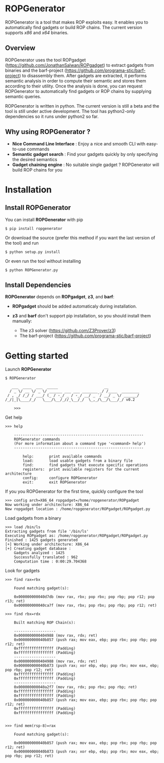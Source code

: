 ROPGenerator
============

ROPGenerator is a tool that makes ROP exploits easy. It enables you to automatically find gadgets or build ROP chains.
The current version supports *x86* and *x64* binaries. 

Overview
--------
ROPGenerator uses the tool ROPgadget (https://github.com/JonathanSalwan/ROPgadget) to extract gadgets from binaries and the barf-project (https://github.com/programa-stic/barf-project) to disassembly them. After gadgets are extracted, it performs semantic analysis in order to compute their semantic and stores them according to their utility. Once the analysis is done, you can request ROPGenerator to automatically find gadgets or ROP chains by supplying semantic queries. 

ROPGenerator is written in python. The current version is still a beta and the tool is still under active development. The tool has python2-only dependencies so it runs under python2 so far.  

Why using ROPGenerator ? 
----------------------------
- **Nice Command Line Interface** : Enjoy a nice and smooth CLI with easy-to-use commands 
- **Semantic gadget search** : Find your gadgets quickly by only specifying the desired semantics
- **Gadget chaining engine** : No suitable single gadget ? ROPGenerator will build ROP chains for you 

Installation
============
Install ROPGenerator
--------------------
You can install **ROPGenerator** with pip 

	$ pip install ropgenerator
	
Or download the source (prefer this method if you want the last version of the tool) and run 

	$ python setup.py install

Or even run the tool without installing 

	$ python ROPGenerator.py 
    
Install Dependencies
--------------------
**ROPGenerator** depends on **ROPgadget**, **z3**, and **barf**:

- **ROPgadget** should be added automaticaly during installation.

- **z3** and **barf** don't support pip installation, so you should install them manually: 
	- The z3 solver (https://github.com/Z3Prover/z3)
	- The barf-project (https://github.com/programa-stic/barf-project) 

Getting started
===============
Launch **ROPGenerator** 

	$ ROPGenerator 

	   ___  ____  ___  _____                     __          
	  / _ \/ __ \/ _ \/ ______ ___ ___ _______ _/ /____  ________
	 / , _/ /_/ / ___/ (_ / -_/ _ / -_/ __/ _ `/ __/ _ \/ ______/
	/_/|_|\____/_/   \___/\__/_//_\__/_/  \_,_/\__/\___/_/ v0.2 
        
        >>>
Get help

	>>> help

		-----------------------------------------------------------
		ROPGenerator commands
		(For more information about a command type '<command> help')
		-----------------------------------------------------------

			help: 		print available commands
			load: 		load usable gadgets from a binary file
			find: 		find gadgets that execute specific operations
			registers: 	print available registers for the current architecture
			config: 	configure ROPGenerator
			exit: 		exit ROPGenerator
			
If you you ROPGenerator for the first time, quickly configure the tool

	>>> config arch=X86_64 ropgadget=/home/ropgenerator/ROPgadget
	Now working under architecture: X86_64
	New ropgadget location : /home/ropgenerator/ROPgadget/ROPgadget.py
 			
Load gadgets from a binary

	>>> load /bin/ls
	Extracting gadgets from file '/bin/ls'
	Executing ROPgadget as: /home/ropgenerator/ROPgadget/ROPgadget.py
	Finished : 1425 gadgets generated
	[+] Working under architecture: X86_64
	[+] Creating gadget database : 
		Gadgets analyzed : 1425
		Successfully translated : 962
		Computation time : 0:00:29.704368

Look for gadgets 

	>>> find rax=rbx

		Found matching gadget(s):

		0x000000000040d7db (mov rax, rbx; pop rbx; pop rbp; pop r12; pop r13; ret)  
		0x000000000040ca7f (mov rax, rbx; pop rbx; pop rbp; pop r12; ret) 

	>>> find rbx=rdx

		Built matching ROP Chain(s):

		-------------------
		0x0000000000404988 (mov rax, rdx; ret)
		0x000000000040b857 (push rax; mov eax, ebp; pop rbx; pop rbp; pop r12; ret)
		0xffffffffffffffff (Padding)
		0xffffffffffffffff (Padding)
		-------------------
		0x0000000000404988 (mov rax, rdx; ret)
		0x000000000040b873 (push rax; xor ebp, ebp; pop rbx; mov eax, ebp; pop rbp; pop r12; ret)
		0xffffffffffffffff (Padding)
		0xffffffffffffffff (Padding)
		-------------------
		0x000000000040a2f7 (mov rax, rdx; pop rbx; pop rbp; ret)
		0xffffffffffffffff (Padding)
		0xffffffffffffffff (Padding)
		0x000000000040b857 (push rax; mov eax, ebp; pop rbx; pop rbp; pop r12; ret)
		0xffffffffffffffff (Padding)
		0xffffffffffffffff (Padding)


	>>> find mem(rsp-8)=rax

		Found matching gadget(s):

		0x000000000040b857 (push rax; mov eax, ebp; pop rbx; pop rbp; pop r12; ret)  
		0x000000000040b873 (push rax; xor ebp, ebp; pop rbx; mov eax, ebp; pop rbp; pop r12; ret)  



